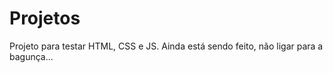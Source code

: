 # Projetos
  Projeto para testar HTML, CSS e JS. 
  Ainda está sendo feito, não ligar para a bagunça...
